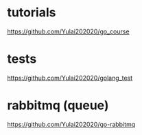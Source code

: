 # tutorials
https://github.com/Yulai202020/go_course

# tests
https://github.com/Yulai202020/golang_test

# rabbitmq (queue)
https://github.com/Yulai202020/go-rabbitmq